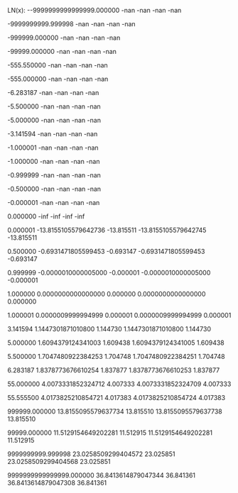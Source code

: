 LN(x):
--9999999999999999.000000
	-nan	-nan
	-nan	-nan

-9999999999.999998
	-nan	-nan
	-nan	-nan

-999999.000000
	-nan	-nan
	-nan	-nan

-99999.000000
	-nan	-nan
	-nan	-nan

-555.550000
	-nan	-nan
	-nan	-nan

-555.000000
	-nan	-nan
	-nan	-nan

-6.283187
	-nan	-nan
	-nan	-nan

-5.500000
	-nan	-nan
	-nan	-nan

-5.000000
	-nan	-nan
	-nan	-nan

-3.141594
	-nan	-nan
	-nan	-nan

-1.000001
	-nan	-nan
	-nan	-nan

-1.000000
	-nan	-nan
	-nan	-nan

-0.999999
	-nan	-nan
	-nan	-nan

-0.500000
	-nan	-nan
	-nan	-nan

-0.000001
	-nan	-nan
	-nan	-nan

0.000000
	-inf	-inf
	-inf	-inf

0.000001
	-13.8155105579642736	-13.815511
	-13.8155105579642745	-13.815511

0.500000
	-0.6931471805599453	-0.693147
	-0.6931471805599453	-0.693147

0.999999
	-0.0000010000005000	-0.000001
	-0.0000010000005000	-0.000001

1.000000
	0.0000000000000000	0.000000
	0.0000000000000000	0.000000

1.000001
	0.0000009999994999	0.000001
	0.0000009999994999	0.000001

3.141594
	1.1447301871010800	1.144730
	1.1447301871010800	1.144730

5.000000
	1.6094379124341003	1.609438
	1.6094379124341005	1.609438

5.500000
	1.7047480922384253	1.704748
	1.7047480922384251	1.704748

6.283187
	1.8378773676610254	1.837877
	1.8378773676610253	1.837877

55.000000
	4.0073331852324712	4.007333
	4.0073331852324709	4.007333

55.555500
	4.0173825210854721	4.017383
	4.0173825210854724	4.017383

999999.000000
	13.8155095579637734	13.815510
	13.8155095579637738	13.815510

99999.000000
	11.5129154649202281	11.512915
	11.5129154649202281	11.512915

9999999999.999998
	23.0258509299404572	23.025851
	23.0258509299404568	23.025851

9999999999999999.000000
	36.8413614879047344	36.841361
	36.8413614879047308	36.841361

